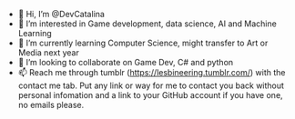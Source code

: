 - 👋 Hi, I’m @DevCatalina
- 👀 I’m interested in Game development, data science, AI and Machine Learning 
- 🌱 I’m currently learning Computer Science, might transfer to Art or Media next year
- 💞️ I’m looking to collaborate on Game Dev, C# and python
- 📫 Reach me through tumblr (https://lesbineering.tumblr.com/) with the contact me tab. Put any link or way for me to contact you back without personal infomation and a link to your GitHub account if you have one, no emails please.

<!---
DevCatalina/DevCatalina is a ✨ special ✨ repository because its `README.md` (this file) appears on your GitHub profile.
You can click the Preview link to take a look at your changes.
--->
